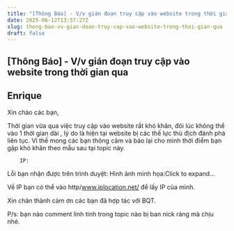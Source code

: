 ```yaml
---
title: "[Thông Báo] - V/v gián đoạn truy cập vào website trong thời gian qua"
date: 2025-06-12T13:57:27Z
slug: thong-bao-vv-gian-doan-truy-cap-vao-website-trong-thoi-gian-qua
draft: false
---
```


## [Thông Báo] - V/v gián đoạn truy cập vào website trong thời gian qua

## Enrique

Xin chào các bạn,
 
Thời gian vừa qua việc truy cập vào website rất khó khăn, đôi lúc không thể vào 1 thời gian dài , lý do là hiện tại website bị các thế lực thù địch đánh phá liên tục. Vì thế mong các bạn thông cảm và báo lại cho mình thời điểm bạn gặp khó khăn theo mẫu sau tại topic này.
 
 




	
		
		IP:
Lỗi bạn nhận được trên trình duyệt:
Hình ảnh minh họa:Click to expand...
	
Về IP bạn có thể vào http/www.iplocation.net/ để lấy IP của mình.
 
Xin chân thành cảm ơn các bạn đã hợp tác với BQT.
 
P/s: bạn nào comment linh tinh trong topic nào bị ban nick ráng mà chịu nhé.